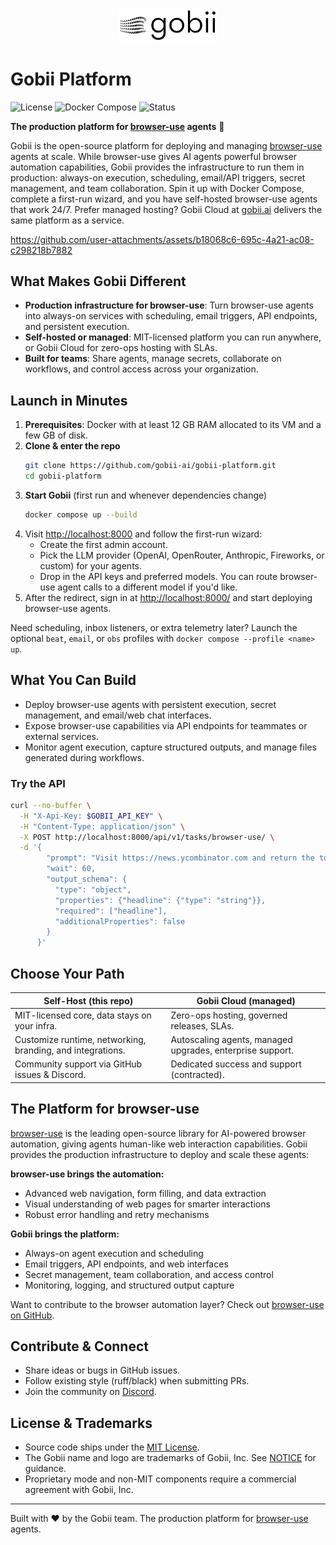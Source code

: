 <p align="center">
  <picture>
    <source media="(prefers-color-scheme: dark)" srcset="assets/logo/noBgWhite.png" />
    <source media="(prefers-color-scheme: light)" srcset="assets/logo/noBgBlack.png" />
    <img src="assets/logo/noBgBlack.png" alt="Gobii logo" width="160" />
  </picture>
</p>

# Gobii Platform

![License](https://img.shields.io/badge/license-MIT-green.svg)
![Docker Compose](https://img.shields.io/badge/docker-compose-blue?logo=docker)
![Status](https://img.shields.io/badge/status-early%20access-orange)

**The production platform for [browser-use](https://github.com/browser-use/browser-use) agents** 🚀

Gobii is the open-source platform for deploying and managing [browser-use](https://github.com/browser-use/browser-use) agents at scale. While browser-use gives AI agents powerful browser automation capabilities, Gobii provides the infrastructure to run them in production: always-on execution, scheduling, email/API triggers, secret management, and team collaboration. Spin it up with Docker Compose, complete a first-run wizard, and you have self-hosted browser-use agents that work 24/7. Prefer managed hosting? Gobii Cloud at [gobii.ai](https://gobii.ai) delivers the same platform as a service.

https://github.com/user-attachments/assets/b18068c6-695c-4a21-ac08-c298218b7882

## What Makes Gobii Different
- **Production infrastructure for browser-use**: Turn browser-use agents into always-on services with scheduling, email triggers, API endpoints, and persistent execution.
- **Self-hosted or managed**: MIT-licensed platform you can run anywhere, or Gobii Cloud for zero-ops hosting with SLAs.
- **Built for teams**: Share agents, manage secrets, collaborate on workflows, and control access across your organization.

## Launch in Minutes
1. **Prerequisites**: Docker with at least 12 GB RAM allocated to its VM and a few GB of disk.
2. **Clone & enter the repo**
   ```bash
   git clone https://github.com/gobii-ai/gobii-platform.git
   cd gobii-platform
   ```
3. **Start Gobii** (first run and whenever dependencies change)
   ```bash
   docker compose up --build
   ```
4. Visit [http://localhost:8000](http://localhost:8000) and follow the first-run wizard:
   - Create the first admin account.
   - Pick the LLM provider (OpenAI, OpenRouter, Anthropic, Fireworks, or custom) for your agents.
   - Drop in the API keys and preferred models. You can route browser-use agent calls to a different model if you'd like.
5. After the redirect, sign in at [http://localhost:8000/](http://localhost:8000/) and start deploying browser-use agents.

Need scheduling, inbox listeners, or extra telemetry later? Launch the optional `beat`, `email`, or `obs` profiles with `docker compose --profile <name> up`.

## What You Can Build
- Deploy browser-use agents with persistent execution, secret management, and email/web chat interfaces.
- Expose browser-use capabilities via API endpoints for teammates or external services.
- Monitor agent execution, capture structured outputs, and manage files generated during workflows.

### Try the API
```bash
curl --no-buffer \
  -H "X-Api-Key: $GOBII_API_KEY" \
  -H "Content-Type: application/json" \
  -X POST http://localhost:8000/api/v1/tasks/browser-use/ \
  -d '{
        "prompt": "Visit https://news.ycombinator.com and return the top headline",
        "wait": 60,
        "output_schema": {
          "type": "object",
          "properties": {"headline": {"type": "string"}},
          "required": ["headline"],
          "additionalProperties": false
        }
      }'
```

## Choose Your Path
| Self-Host (this repo) | Gobii Cloud (managed) |
| --- | --- |
| MIT-licensed core, data stays on your infra. | Zero-ops hosting, governed releases, SLAs. |
| Customize runtime, networking, branding, and integrations. | Autoscaling agents, managed upgrades, enterprise support. |
| Community support via GitHub issues & Discord. | Dedicated success and support (contracted). |

## The Platform for browser-use

[browser-use](https://github.com/browser-use/browser-use) is the leading open-source library for AI-powered browser automation, giving agents human-like web interaction capabilities. Gobii provides the production infrastructure to deploy and scale these agents:

**browser-use brings the automation:**
- Advanced web navigation, form filling, and data extraction
- Visual understanding of web pages for smarter interactions
- Robust error handling and retry mechanisms

**Gobii brings the platform:**
- Always-on agent execution and scheduling
- Email triggers, API endpoints, and web interfaces
- Secret management, team collaboration, and access control
- Monitoring, logging, and structured output capture

Want to contribute to the browser automation layer? Check out [browser-use on GitHub](https://github.com/browser-use/browser-use).

## Contribute & Connect
- Share ideas or bugs in GitHub issues.
- Follow existing style (ruff/black) when submitting PRs.
- Join the community on [Discord](https://discord.gg/yyDB8GwxtE).

## License & Trademarks
- Source code ships under the [MIT License](LICENSE).
- The Gobii name and logo are trademarks of Gobii, Inc. See [NOTICE](NOTICE) for guidance.
- Proprietary mode and non-MIT components require a commercial agreement with Gobii, Inc.

---

Built with ❤️ by the Gobii team. The production platform for [browser-use](https://github.com/browser-use/browser-use) agents.
